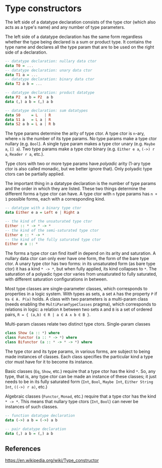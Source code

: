 # Type constructors

The left side of a datatype declaration consists of the type ctor (which also acts as a type's name) and any number of type parameters.

The left side of a datatype declaration has the same form regardless whether the type being declared is a sum or product type. It contains the type name and declares all the type param that are to be used on the right side of a declaration.

```hs
-- datatype declaration: nullary data ctor
data T0 = ...
-- datatype declaration: unary data ctor
data T1 a = ...
-- datatype declaration: binary data ctor
data T2 a b = ...

-- datatype declaration: product datatype
data P2  a b = P2  a b
data (,) a b = (,) a b

-- datatype declaration: sum datatypes
data S0     = L   | R
data S1 a   = L a | R
data S2 a b = L a | R b
```

The type params determine the arity of type ctor. A type ctor is `n`-ary, where `n` is the number of its type params. No type params make a type ctor nullary (e.g. `Bool`). A single type param makes a type ctor unary (e.g. `Maybe a`, `[] a`). Two type params make a type ctor binary (e.g. `Either e a`, `(->) r a`, `Reader r a`, etc.).

Type ctors with two or more type params have *polyadic* arity (1-ary type ctor is also called monadic, but we better ignore that). Only polyadic type ctors can be partially applied.

The important thing in a datatype declaration is the number of type params and the order in which they are listed. These two things determine the different forms a type ctor can have. A type ctor with `n` type params has `n + 1` possible forms, each with a corresponding kind.

```hs
-- datatype with a binary type ctor
data Either e a = Left e | Right a

-- the kind of the unsaturated type ctor
Either :: * -> * -> *
-- the kind of the semi-saturated type ctor
Either e :: * -> *
-- the kind of the fully saturated type ctor
Either e a :: *
```

The forms a type ctor can find itself in depend on its arity and saturation. A nullary data ctor can only ever have one form, the form of the bare type ctor. A unary type ctor has two forms: in its unsaturated form (as bare type ctor) it has a kind `* -> *`, but when fully applied, its kind collapses to `*`. The saturation of a polyadic type ctor varies from unsaturated to fully saturated, with different saturation configurations in between.

Most type classes are single-parameter classes, which corresponds to properties in a logic system. With types as sets, a set `A` has the property `P` if `∀a ∈ A. P(a)` holds. A class with two parameters is a multi-param class (needs enabling the `MultiParamTypeClasses` pragma), which corresponds to relations in logic: a relation `R` between two sets `A` and `B` is a set of ordered pairs, `R = { (a,b) ∈ R | a ∈ A ∧ b ∈ B }`.

Multi-param classes relate two distinct type ctors. Single-param classes 



```hs
class Show (a :: *) where
class Functor (a :: * -> *) where
class Bifunctor (a :: * -> * -> *) where
```

The type ctor and its type params, in various forms, are subject to being made instances of classes. Each class specifies the particular kind a type ctor must have for it to become its instance.

Basic classes (`Eq`, `Show`, etc.) require that a type ctor has the kind `*`. So, any type, that is, any type ctor can be made an instance of these classes; it just needs to be in its fully saturated form (`Int`, `Bool`, `Maybe Int`, `Either String Int`, `((->) r a)`, etc.)

Algebraic classes (`Functor`, `Monad`, etc.) require that a type ctor has the kind `* -> *`. This means that nullary type ctors (`Int`, `Bool`) can never be instances of such classes.






```hs
-- function datatype declaration
data (->) a b = (->) a b

-- pair datatype declaration
data (,) a b = (,) a b
```








## References

https://en.wikipedia.org/wiki/Type_constructor
